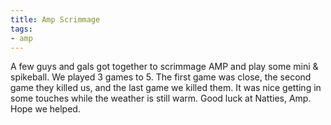 ```yaml
---
title: Amp Scrimmage
tags:
- amp
---
```


A few guys and gals got together to scrimmage AMP and play some mini & spikeball. We played 3 games to 5. The first game was close, the second game they killed us, and the last game we killed them. It was nice getting in some touches while the weather is still warm. Good luck at Natties, Amp. Hope we helped.
